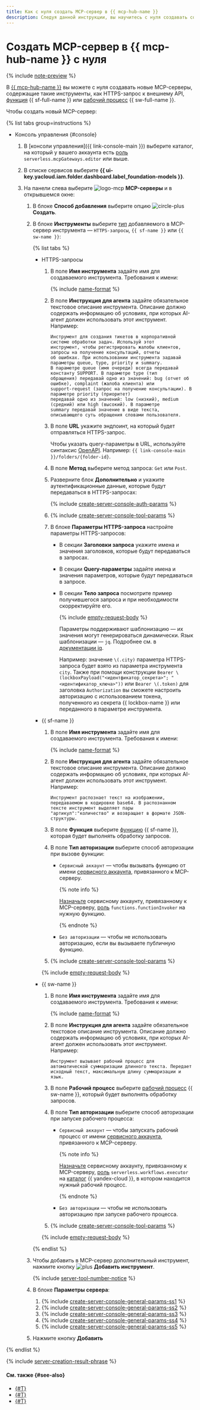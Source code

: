 ```yaml
---
title: Как с нуля создать MCP-сервер в {{ mcp-hub-name }}
description: Следуя данной инструкции, вы научитесь с нуля создавать собственные MCP-серверы в {{ mcp-hub-name }} через интерфейс {{ foundation-models-full-name }}.
---
```


# Создать MCP-сервер в {{ mcp-hub-name }} с нуля

{% include [note-preview](../../../_includes/note-preview.md) %}

В [{{ mcp-hub-name }}](../../concepts/mcp-hub/index.md) вы можете с нуля создавать новые MCP-серверы, содержащие такие инструменты, как HTTPS-запрос к внешнему API, [функция](../../../functions/concepts/function.md) {{ sf-full-name }} или [рабочий процесс](../../../serverless-integrations/concepts/workflows/workflow.md) {{ sw-full-name }}.

Чтобы создать новый MCP-сервер:

{% list tabs group=instructions %}

- Консоль управления {#console}

  1. В [консоли управления]({{ link-console-main }}) выберите каталог, на который у вашего аккаунта есть [роль](../../security/index.md#serverless-mcpGateways-editor) `serverless.mcpGateways.editor` или выше.
  1. В списке сервисов выберите **{{ ui-key.yacloud.iam.folder.dashboard.label_foundation-models }}**.
  1. На панели слева выберите ![logo-mcp](../../../_assets/console-icons/logo-mcp.svg) **MCP-серверы** и в открывшемся окне:

      1. В блоке **Способ добавления** выберите опцию ![circle-plus](../../../_assets/console-icons/circle-plus.svg) **Создать**.
      1. В блоке **Инструменты** выберите [тип](../../concepts/mcp-hub/index.md#brand-new) добавляемого в MCP-сервер инструмента — `HTTPS-запросы`, `{{ sf-name }}` или `{{ sw-name }}`:

          {% list tabs %}

          - HTTPS-запросы

            1. В поле **Имя инструмента** задайте имя для создаваемого инструмента. Требования к имени:

                {% include [name-format](../../../_includes/name-format.md) %}

            1. В поле **Инструкция для агента** задайте обязательное текстовое описание инструмента. Описание должно содержать информацию об условиях, при которых AI-агент должен использовать этот инструмент. Например:

                ```text
                Инструмент для создания тикетов в корпоративной системе обработки задач. Используй этот 
                инструмент, чтобы регистрировать жалобы клиентов, запросы на получение консультаций, отчеты 
                об ошибках. При использовании инструмента задавай параметры queue, type, priority и summary. 
                В параметре queue (имя очереди) всегда передавай константу SUPPORT. В параметре type (тип 
                обращения) передавай одно из значений: bug (отчет об ошибке), complaint (жалоба клиента) или 
                support-request (запрос на получение консультации). В параметре priority (приоритет) 
                передавай одно из значений: low (низкий), medium (средний) или high (высокий). В параметре 
                summary передавай значение в виде текста, описывающего суть обращения словами пользователя.
                ```
            1. В поле **URL** укажите эндпоинт, на который будет отправляться HTTPS-запрос.

                Чтобы указать query-параметры в URL, используйте синтаксис [OpenAPI](https://www.openapis.org/). Например: `{{ link-console-main }}/folders/{folder-id}`.
            1. В поле **Метод** выберите метод запроса: `Get` или `Post`.
            1. Разверните блок **Дополнительно** и укажите аутентификационные данные, которые будут передаваться в HTTPS-запросах:

                {% include [create-server-console-auth-params](../../../_includes/ai-studio/mcp-hub/create-server-console-auth-params.md) %}

            1. {% include [create-server-console-tool-params](../../../_includes/ai-studio/mcp-hub/create-server-console-tool-params.md) %}
            1. В блоке **Параметры HTTPS-запроса** настройте параметры HTTPS-запросов:

                * В секции **Заголовки запроса** укажите имена и значения заголовков, которые будут передаваться в запросах.
                * В секции **Query-параметры** задайте имена и значения параметров, которые будут передаваться в запросе.
                * В секции **Тело запроса** посмотрите пример получившегося запроса и при необходимости скорректируйте его.

                    {% include [empty-request-body](../../../_includes/ai-studio/mcp-hub/empty-request-body.md) %}

                    Параметры поддерживают шаблонизацию — их значения могут генерироваться динамически. Язык шаблонизации — `jq`. Подробнее см. в [документации jq](https://jqlang.github.io/jq/manual/).

                    Например: значение `\(.city)` параметра HTTPS-запроса будет взято из параметра инструмента `city`. Также при помощи конструкции `Bearer \(lockboxPayload("<идентфикатор_секрета>"; "<идентификатор_ключа>"))` или `Bearer \(.token)` для заголовка `Authorization` вы сможете настроить авторизацию с использованием токена, полученного из секрета {{ lockbox-name }} или переданного в параметре инструмента.

          - {{ sf-name }}

            1. В поле **Имя инструмента** задайте имя для создаваемого инструмента. Требования к имени:

                {% include [name-format](../../../_includes/name-format.md) %}

            1. В поле **Инструкция для агента** задайте обязательное текстовое описание инструмента. Описание должно содержать информацию об условиях, при которых AI-агент должен использовать этот инструмент. Например:

                ```text
                Инструмент распознает текст на изображении, передаваемом в кодировке base64. В распознанном 
                тексте инструмент выделяет пары "артикул":"количество" и возвращает в формате JSON-структуры.
                ```
            1. В поле **Функция** выберите [функцию](../../../functions/concepts/function.md) {{ sf-name }}, которая будет выполнять обработку запросов.
            1. В поле **Тип авторизации** выберите способ авторизации при вызове функции:

                * `Сервисный аккаунт` — чтобы вызывать функцию от имени [сервисного аккаунта](../../../iam/concepts/users/service-accounts.md), привязанного к MCP-серверу.

                    {% note info %}

                    [Назначьте](../../../iam/operations/sa/assign-role-for-sa.md) сервисному аккаунту, привязанному к MCP-серверу, [роль](../../../functions/security/index.md#functions-functionInvoker) `functions.functionInvoker` на нужную функцию.

                    {% endnote %}

                * `Без авторизации` — чтобы не использовать авторизацию, если вы вызываете публичную функцию.
            1. {% include [create-server-console-tool-params](../../../_includes/ai-studio/mcp-hub/create-server-console-tool-params.md) %}

            {% include [empty-request-body](../../../_includes/ai-studio/mcp-hub/empty-request-body.md) %}

          - {{ sw-name }}

            1. В поле **Имя инструмента** задайте имя для создаваемого инструмента. Требования к имени:

                {% include [name-format](../../../_includes/name-format.md) %}

            1. В поле **Инструкция для агента** задайте обязательное текстовое описание инструмента. Описание должно содержать информацию об условиях, при которых AI-агент должен использовать этот инструмент. Например:

                ```text
                Инструмент вызывает рабочий процесс для автоматической суммаризации длинного текста. Передает 
                исходный текст, максимальную длину суммаризации и язык.
                ```
            1. В поле **Рабочий процесс** выберите [рабочий процесс](../../../serverless-integrations/concepts/workflows/workflow.md) {{ sw-name }}, который будет выполнять обработку запросов.
            1. В поле **Тип авторизации** выберите способ авторизации при запуске рабочего процесса:

                * `Сервисный аккаунт` — чтобы запускать рабочий процесс от имени [сервисного аккаунта](../../../iam/concepts/users/service-accounts.md), привязанного к MCP-серверу.

                    {% note info %}

                    [Назначьте](../../../iam/operations/sa/assign-role-for-sa.md) сервисному аккаунту, привязанному к MCP-серверу, [роль](../../../serverless-integrations/security/workflows.md#serverless-workflows-executor) `serverless.workflows.executor` на [каталог](../../../resource-manager/concepts/resources-hierarchy.md#folder) {{ yandex-cloud }}, в котором находится нужный рабочий процесс.

                    {% endnote %}

                * `Без авторизации` — чтобы не использовать авторизацию при запуске рабочего процесса.
            1. {% include [create-server-console-tool-params](../../../_includes/ai-studio/mcp-hub/create-server-console-tool-params.md) %}

            {% include [empty-request-body](../../../_includes/ai-studio/mcp-hub/empty-request-body.md) %}

          {% endlist %}

      1. Чтобы добавить в MCP-сервер дополнительный инструмент, нажмите кнопку ![plus](../../../_assets/console-icons/plus.svg) **Добавить инструмент**.

          {% include [server-tool-number-notice](../../../_includes/ai-studio/mcp-hub/server-tool-number-notice.md) %}

      1. В блоке **Параметры сервера**:

          1. {% include [create-server-console-general-params-ss1](../../../_includes/ai-studio/mcp-hub/create-server-console-general-params-ss1.md) %}
          1. {% include [create-server-console-general-params-ss2](../../../_includes/ai-studio/mcp-hub/create-server-console-general-params-ss2.md) %}
          1. {% include [create-server-console-general-params-ss3](../../../_includes/ai-studio/mcp-hub/create-server-console-general-params-ss3.md) %}
          1. {% include [create-server-console-general-params-ss4](../../../_includes/ai-studio/mcp-hub/create-server-console-general-params-ss4.md) %}
          1. {% include [create-server-console-general-params-ss5](../../../_includes/ai-studio/mcp-hub/create-server-console-general-params-ss5.md) %}
      1. Нажмите кнопку **Добавить**

{% endlist %}

{% include [server-creation-result-phrase](../../../_includes/ai-studio/mcp-hub/server-creation-result-phrase.md) %}

#### См. также {#see-also}

* [{#T}](../../concepts/mcp-hub/index.md)
* [{#T}](./connect-external.md)
* [{#T}](./create-from-template.md)